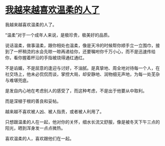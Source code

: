 # [我越来越喜欢温柔的人了](https://github.com/platojobs/SFLOG/issues/238)

我越来越喜欢温柔的人了。

“温柔”对于一个成年人来说，是极珍贵，极美好的品质。

说话温柔，做事温柔，跟你相处也温柔，像是天冷的时候帮你顺手立一立围巾，接到了一杯稍烫的水会先晾一晾再递给你，还要嘱咐你千万小心，而不是迅速传给你，看你握着杯沿的手指被烧得通红通红。

不是谄媚，不是屈意的逢迎与讨好，不油腻。是真挚地、周全地对待每一个人，在社交场上，他未必侃侃而谈，掌控大局，却安静地、润物细无声地，为每一处芜杂与难堪兜底。

是发自内心地在考虑别人的感受了，而这种考虑，不是出于他要从中取利。

而是深植于根的善良和妥帖。

越来越不喜欢被人凶、被人指责，或者被人利用了。

只想跟温柔的人在一起，他对你的关怀，细水长流又舒服，像是被冬天下午三点的阳光，晒到浑身发一点点微热。

喜欢温柔的人，喜欢跟他们在一起。